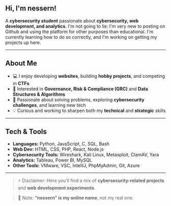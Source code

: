 ## Hi, I'm nessern! 

A **cybersecurity student** passionate about **cybersecurity, web development, and analytics**.
I'm not going to lie: I'm very new to posting on Github and using the platform for other purposes than educational. 
I'm currently learning how to do so correctly, and I'm working on getting my projects up here.

---

## About Me  
- 💻 I enjoy developing **websites**, building **hobby projects**, and competing in **CTFs**  
- 🔐 Interested in **Governance, Risk & Compliance (GRC)** and **Data Structures & Algorithms**  
- 🧩 Passionate about solving problems, exploring **cybersecurity challenges**, and learning new tech  
- 💡 Curious and working to sharpen both my **technical** and **strategic** skills

---

## Tech & Tools  
- **Languages:** Python, JavaScript, C, SQL, Bash  
- **Web Dev:** HTML, CSS, PHP, React, Node.js  
- **Cybersecurity Tools:** Wireshark, Kali Linux, Metasploit, ClamAV, Yara  
- **Analytics:** Tableau, Power BI, MySQL  
- **Other Tools:** VMware, VSC, IntelliJ, PhpMyAdmin, Git, Azure  

---

> ⚡ Disclaimer: Here you’ll find a mix of **cybersecurity-related projects** and **web development experiments**.

> 🪪 Note: **“nessern” is my online name**, not my real one.  
